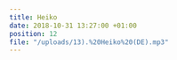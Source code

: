 ```yaml
---
title: Heiko
date: 2018-10-31 13:27:00 +01:00
position: 12
file: "/uploads/13).%20Heiko%20(DE).mp3"
---
```



